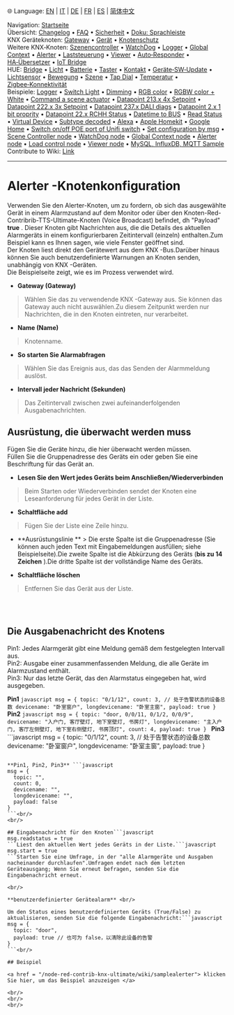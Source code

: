 🌐 Language: [EN](/node-red-contrib-knx-ultimate/wiki/Alerter-Configuration) | [IT](/node-red-contrib-knx-ultimate/wiki/it-Alerter-Configuration) | [DE](/node-red-contrib-knx-ultimate/wiki/de-Alerter-Configuration) | [FR](/node-red-contrib-knx-ultimate/wiki/fr-Alerter-Configuration) | [ES](/node-red-contrib-knx-ultimate/wiki/es-Alerter-Configuration) | [简体中文](/node-red-contrib-knx-ultimate/wiki/zh-CN-Alerter-Configuration)
<!-- NAV START -->
Navigation: [Startseite](/node-red-contrib-knx-ultimate/wiki/de-Home)  
Übersicht: [Changelog](https://github.com/Supergiovane/node-red-contrib-knx-ultimate/blob/master/CHANGELOG.md) • [FAQ](/node-red-contrib-knx-ultimate/wiki/de-FAQ-Troubleshoot) • [Sicherheit](/node-red-contrib-knx-ultimate/wiki/de-SECURITY) • [Doku: Sprachleiste](/node-red-contrib-knx-ultimate/wiki/de-Docs-Language-Bar)  
KNX Geräteknoten: [Gateway](/node-red-contrib-knx-ultimate/wiki/de-Gateway-configuration) • [Gerät](/node-red-contrib-knx-ultimate/wiki/de-Device) • [Knotenschutz](/node-red-contrib-knx-ultimate/wiki/de-Protections)  
Weitere KNX‑Knoten: [Szenencontroller](/node-red-contrib-knx-ultimate/wiki/de-SceneController-Configuration) • [WatchDog](/node-red-contrib-knx-ultimate/wiki/de-WatchDog-Configuration) • [Logger](/node-red-contrib-knx-ultimate/wiki/de-Logger-Configuration) • [Global Context](/node-red-contrib-knx-ultimate/wiki/de-GlobalVariable) • [Alerter](/node-red-contrib-knx-ultimate/wiki/de-Alerter-Configuration) • [Laststeuerung](/node-red-contrib-knx-ultimate/wiki/de-LoadControl-Configuration) • [Viewer](/node-red-contrib-knx-ultimate/wiki/de-knxUltimateViewer) • [Auto‑Responder](/node-red-contrib-knx-ultimate/wiki/de-KNXAutoResponder) • [HA‑Übersetzer](/node-red-contrib-knx-ultimate/wiki/de-HATranslator) • [IoT Bridge](/node-red-contrib-knx-ultimate/wiki/de-IoT-Bridge-Configuration)  
HUE: [Bridge](/node-red-contrib-knx-ultimate/wiki/de-HUE+Bridge+configuration) • [Licht](/node-red-contrib-knx-ultimate/wiki/de-HUE+Light) • [Batterie](/node-red-contrib-knx-ultimate/wiki/de-HUE+Battery) • [Taster](/node-red-contrib-knx-ultimate/wiki/de-HUE+Button) • [Kontakt](/node-red-contrib-knx-ultimate/wiki/de-HUE+Contact+sensor) • [Geräte‑SW‑Update](/node-red-contrib-knx-ultimate/wiki/de-HUE+Device+software+update) • [Lichtsensor](/node-red-contrib-knx-ultimate/wiki/de-HUE+Light+sensor) • [Bewegung](/node-red-contrib-knx-ultimate/wiki/de-HUE+Motion) • [Szene](/node-red-contrib-knx-ultimate/wiki/de-HUE+Scene) • [Tap Dial](/node-red-contrib-knx-ultimate/wiki/de-HUE+Tapdial) • [Temperatur](/node-red-contrib-knx-ultimate/wiki/de-HUE+Temperature+sensor) • [Zigbee‑Konnektivität](/node-red-contrib-knx-ultimate/wiki/de-HUE+Zigbee+connectivity)  
Beispiele: [Logger](/node-red-contrib-knx-ultimate/wiki/de-Logger-Sample) • [Switch Light](/node-red-contrib-knx-ultimate/wiki/-Sample---Switch-light) • [Dimming](/node-red-contrib-knx-ultimate/wiki/-Sample---Dimming) • [RGB color](/node-red-contrib-knx-ultimate/wiki/-Sample---RGB-Color) • [RGBW color + White](/node-red-contrib-knx-ultimate/wiki/-Sample---RGBW-Color-plus-White) • [Command a scene actuator](/node-red-contrib-knx-ultimate/wiki/-Sample---Control-a-scene-actuator) • [Datapoint 213.x 4x Setpoint](/node-red-contrib-knx-ultimate/wiki/-Sample---DPT213) • [Datapoint 222.x 3x Setpoint](/node-red-contrib-knx-ultimate/wiki/-Sample---DPT222) • [Datapoint 237.x DALI diags](/node-red-contrib-knx-ultimate/wiki/-Sample---DPT237) • [Datapoint 2.x 1 bit proprity](/node-red-contrib-knx-ultimate/wiki/-Sample---DPT2) • [Datapoint 22.x RCHH Status](/node-red-contrib-knx-ultimate/wiki/-Sample---DPT22) • [Datetime to BUS](/node-red-contrib-knx-ultimate/wiki/-Sample---DateTime-to-BUS) • [Read Status](/node-red-contrib-knx-ultimate/wiki/-Sample---Read-value-from-Device) • [Virtual Device](/node-red-contrib-knx-ultimate/wiki/-Sample---Virtual-Device) • [Subtype decoded](/node-red-contrib-knx-ultimate/wiki/-Sample---Subtype) • [Alexa](/node-red-contrib-knx-ultimate/wiki/-Sample---Alexa) • [Apple Homekit](/node-red-contrib-knx-ultimate/wiki/-Sample---Apple-Homekit) • [Google Home](/node-red-contrib-knx-ultimate/wiki/-Sample---Google-Assistant) • [Switch on/off POE port of Unifi switch](/node-red-contrib-knx-ultimate/wiki/-Sample---UnifiPOE) • [Set configuration by msg](/node-red-contrib-knx-ultimate/wiki/-Sample-setConfig) • [Scene Controller node](/node-red-contrib-knx-ultimate/wiki/Sample-Scene-Node) • [WatchDog node](/node-red-contrib-knx-ultimate/wiki/-Sample---WatchDog) • [Global Context node](/node-red-contrib-knx-ultimate/wiki/SampleGlobalContextNode) • [Alerter node](/node-red-contrib-knx-ultimate/wiki/SampleAlerter) • [Load control node](/node-red-contrib-knx-ultimate/wiki/SampleLoadControl) • [Viewer node](/node-red-contrib-knx-ultimate/wiki/knxUltimateViewer) • [MySQL, InfluxDB, MQTT Sample](/node-red-contrib-knx-ultimate/wiki/Sample-KNX2MQTT-KNX2MySQL-KNX2InfluxDB)  
Contribute to Wiki: [Link](/node-red-contrib-knx-ultimate/wiki/de-Manage-Wiki)
<!-- NAV END -->
---


# Alerter -Knotenkonfiguration

Verwenden Sie den Alerter-Knoten, um zu fordern, ob sich das ausgewählte Gerät in einem Alarmzustand auf dem Monitor oder über den Knoten-Red-Contribrib-TTS-Ultimate-Knoten (Voice Broadcast) befindet, dh "Payload" **true** .
Dieser Knoten gibt Nachrichten aus, die die Details des aktuellen Alarmgeräts in einem konfigurierbaren Zeitintervall (einzeln) enthalten.Zum Beispiel kann es Ihnen sagen, wie viele Fenster geöffnet sind.<br/>
Der Knoten liest direkt den Gerätewert aus dem KNX -Bus.Darüber hinaus können Sie auch benutzerdefinierte Warnungen an Knoten senden, unabhängig von KNX -Geräten.<br/>
Die Beispielseite zeigt, wie es im Prozess verwendet wird.<br/>

- **Gateway (Gateway)**

> Wählen Sie das zu verwendende KNX -Gateway aus. Sie können das Gateway auch nicht auswählen.Zu diesem Zeitpunkt werden nur Nachrichten, die in den Knoten eintreten, nur verarbeitet.

- **Name (Name)**

> Knotenname.

- **So starten Sie Alarmabfragen**

> Wählen Sie das Ereignis aus, das das Senden der Alarmmeldung auslöst.

- **Intervall jeder Nachricht (Sekunden)**

> Das Zeitintervall zwischen zwei aufeinanderfolgenden Ausgabenachrichten.

## Ausrüstung, die überwacht werden muss

Fügen Sie die Geräte hinzu, die hier überwacht werden müssen.<br/>
Füllen Sie die Gruppenadresse des Geräts ein oder geben Sie eine Beschriftung für das Gerät an.<br/>

- **Lesen Sie den Wert jedes Geräts beim Anschließen/Wiederverbinden**

> Beim Starten oder Wiederverbinden sendet der Knoten eine Leseanforderung für jedes Gerät in der Liste.

- **Schaltfläche add**

> Fügen Sie der Liste eine Zeile hinzu.

- **Ausrüstungslinie ** > Die erste Spalte ist die Gruppenadresse (Sie können auch jeden Text mit Eingabemeldungen ausfüllen; siehe Beispielseite).Die zweite Spalte ist die Abkürzung des Geräts (**bis zu 14 Zeichen** ).Die dritte Spalte ist der vollständige Name des Geräts.

- **Schaltfläche löschen**

> Entfernen Sie das Gerät aus der Liste.

<br/>
<br/>

## Die Ausgabenachricht des Knotens

Pin1: Jedes Alarmgerät gibt eine Meldung gemäß dem festgelegten Intervall aus.<br/>
Pin2: Ausgabe einer zusammenfassenden Meldung, die alle Geräte im Alarmzustand enthält.<br/>
Pin3: Nur das letzte Gerät, das den Alarmstatus eingegeben hat, wird ausgegeben.<br/>

**Pin1** ```javascript
msg = {
  topic: "0/1/12",
  count: 3, // 处于告警状态的设备总数
  devicename: "卧室窗户",
  longdevicename: "卧室主窗",
  payload: true
}
``` **Pin2** ```javascript
msg = {
  topic: "door, 0/0/11, 0/1/2, 0/0/9",
  devicename: "入户门, 客厅壁灯, 地下室壁灯, 书房灯",
  longdevicename: "主入户门, 客厅左侧壁灯, 地下室右侧壁灯, 书房顶灯",
  count: 4,
  payload: true
}
``` **Pin3** ```javascript
msg = {
  topic: "0/1/12",
  count: 3, // 处于告警状态的设备总数
  devicename: "卧室窗户",
  longdevicename: "卧室主窗",
  payload: true
}
```Ausgabe, wenn alle Geräte stationär sind (keine Alarme):

**Pin1, Pin2, Pin3** ```javascript
msg = {
  topic: "",
  count: 0,
  devicename: "",
  longdevicename: "",
  payload: false
}
```<br/>
<br/>

## Eingabenachricht für den Knoten```javascript
msg.readstatus = true
```Liest den aktuellen Wert jedes Geräts in der Liste.```javascript
msg.start = true
```Starten Sie eine Umfrage, in der "alle Alarmgeräte und Ausgaben nacheinander durchlaufen".Umfragen endet nach dem letzten Geräteausgang; Wenn Sie erneut befragen, senden Sie die Eingabenachricht erneut.

<br/>

**benutzerdefinierter Gerätealarm** <br/>

Um den Status eines benutzerdefinierten Geräts (True/False) zu aktualisieren, senden Sie die folgende Eingabenachricht:```javascript
msg = {
  topic: "door",
  payload: true // 也可为 false，以清除此设备的告警
}
```<br/>

## Beispiel

<a href = "/node-red-contrib-knx-ultimate/wiki/samplealerter"> klicken Sie hier, um das Beispiel anzuzeigen </a>

<br/>
<br/>
<br/>
